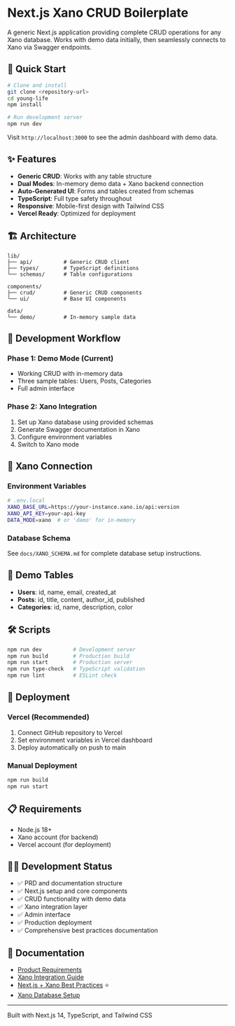 # Next.js Xano CRUD Boilerplate

A generic Next.js application providing complete CRUD operations for any Xano database. Works with demo data initially, then seamlessly connects to Xano via Swagger endpoints.

## 🚀 Quick Start

```bash
# Clone and install
git clone <repository-url>
cd young-life
npm install

# Run development server
npm run dev
```

Visit `http://localhost:3000` to see the admin dashboard with demo data.

## ✨ Features

- **Generic CRUD**: Works with any table structure
- **Dual Modes**: In-memory demo data + Xano backend connection
- **Auto-Generated UI**: Forms and tables created from schemas
- **TypeScript**: Full type safety throughout
- **Responsive**: Mobile-first design with Tailwind CSS
- **Vercel Ready**: Optimized for deployment

## 🏗️ Architecture

```
lib/
├── api/          # Generic CRUD client
├── types/        # TypeScript definitions
└── schemas/      # Table configurations

components/
├── crud/         # Generic CRUD components
└── ui/           # Base UI components

data/
└── demo/         # In-memory sample data
```

## 🔄 Development Workflow

### Phase 1: Demo Mode (Current)
- Working CRUD with in-memory data
- Three sample tables: Users, Posts, Categories
- Full admin interface

### Phase 2: Xano Integration
1. Set up Xano database using provided schemas
2. Generate Swagger documentation in Xano
3. Configure environment variables
4. Switch to Xano mode

## 🔗 Xano Connection

### Environment Variables
```bash
# .env.local
XANO_BASE_URL=https://your-instance.xano.io/api:version
XANO_API_KEY=your-api-key
DATA_MODE=xano  # or 'demo' for in-memory
```

### Database Schema
See `docs/XANO_SCHEMA.md` for complete database setup instructions.

## 📱 Demo Tables

- **Users**: id, name, email, created_at
- **Posts**: id, title, content, author_id, published
- **Categories**: id, name, description, color

## 🛠️ Scripts

```bash
npm run dev          # Development server
npm run build        # Production build
npm run start        # Production server
npm run type-check   # TypeScript validation
npm run lint         # ESLint check
```

## 🚢 Deployment

### Vercel (Recommended)
1. Connect GitHub repository to Vercel
2. Set environment variables in Vercel dashboard
3. Deploy automatically on push to main

### Manual Deployment
```bash
npm run build
npm run start
```

## 📋 Requirements

- Node.js 18+
- Xano account (for backend)
- Vercel account (for deployment)

## 🏃‍♂️ Development Status

- ✅ PRD and documentation structure
- ✅ Next.js setup and core components
- ✅ CRUD functionality with demo data
- ✅ Xano integration layer
- ✅ Admin interface
- ✅ Production deployment
- ✅ Comprehensive best practices documentation

## 📖 Documentation

- [Product Requirements](PRD.md)
- [Xano Integration Guide](docs/XANO_INTEGRATION.md)
- [Next.js + Xano Best Practices](docs/NEXTJS_XANO_BEST_PRACTICES.md) ⭐
- [Xano Database Setup](docs/XANO_SETUP.md)

---

Built with Next.js 14, TypeScript, and Tailwind CSS